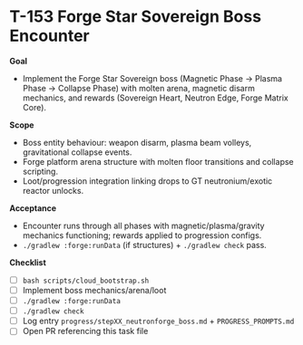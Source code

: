 # T-153 Forge Star Sovereign Boss Encounter

**Goal**

- Implement the Forge Star Sovereign boss (Magnetic Phase → Plasma Phase → Collapse Phase) with molten arena, magnetic disarm mechanics, and rewards (Sovereign Heart, Neutron Edge, Forge Matrix Core).

**Scope**

- Boss entity behaviour: weapon disarm, plasma beam volleys, gravitational collapse events.
- Forge platform arena structure with molten floor transitions and collapse scripting.
- Loot/progression integration linking drops to GT neutronium/exotic reactor unlocks.

**Acceptance**

- Encounter runs through all phases with magnetic/plasma/gravity mechanics functioning; rewards applied to progression configs.
- `./gradlew :forge:runData` (if structures) + `./gradlew check` pass.

**Checklist**

- [ ] `bash scripts/cloud_bootstrap.sh`
- [ ] Implement boss mechanics/arena/loot
- [ ] `./gradlew :forge:runData`
- [ ] `./gradlew check`
- [ ] Log entry `progress/stepXX_neutronforge_boss.md` + `PROGRESS_PROMPTS.md`
- [ ] Open PR referencing this task file
